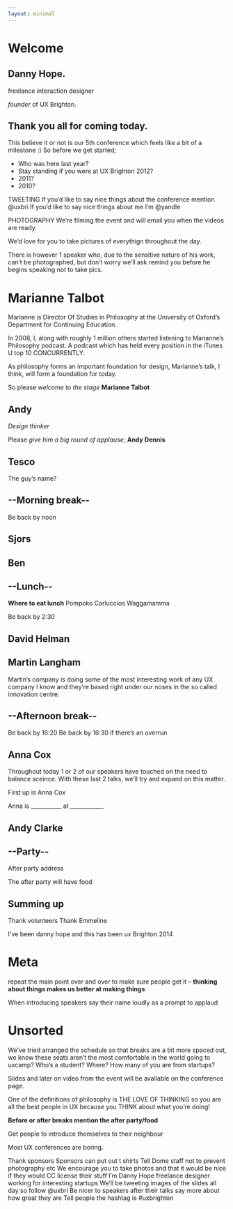 ```yaml
---
layout: minimal
---
```


# Welcome

## Danny Hope.

freelance interaction designer

*founder* of UX Brighton.

## Thank you all for coming today.
This believe it or not is our 5th conference which feels like a bit of a milestone :)
So before we get started;
- Who was here last year?
- Stay standing if you were at UX Brighton 2012?
- 2011?
- 2010?

TWEETING
If you’d like to say nice things about the conference mention @uxbri
If you’d like to say nice things about me I’m @yandle

PHOTOGRAPHY
We’re filming the event and will email you when the videos are ready.

We’d love for you to take pictures of everythign throughout the day.

There is however 1 speaker who, due to the sensitive nature of his work, can’t be photographed, but don’t worry we’ll ask remind you before he begins speaking not to take pics.


# Marianne Talbot
Marianne is Director Of Studies in Philosophy at the University of Oxford’s Department for Continuing Education.

In 2008, I, along with roughly 1 million others started listening to Marianne’s Philosophy podcast. A podcast which has held every position in the iTunes U top 10 CONCURRENTLY.

As philosophy forms an important foundation for design, Marianne’s talk, I think, will form a foundation for today.

So please *welcome to the stage* **Marianne Talbot**

## Andy

*Design thinker*

Please *give him a big round of applause*; **Andy Dennis**

## Tesco

The guy’s name?

## --Morning break--

Be back by noon

## Sjors

## Ben

## --Lunch--

**Where to eat lunch**
Pompoko
Carluccios
Waggamamma

Be back by 2:30

## David Helman

## Martin Langham
Martin’s company is doing some of the most interesting work of any UX company I know and they’re based right under our noses in the so called innovation centre.

## --Afternoon break--
Be back by 16:20
Be back by 16:30 if there’s an overrun

## Anna Cox

Throughout today 1 or 2 of our speakers have touched on the need to balance sceince. With these last 2 talks, we’ll try and expand on this matter.

First up is Anna Cox

Anna is ___________ at ____________



## Andy Clarke

## --Party--

After party address

The after party will have food

## Summing up

Thank volunteers
Thank Emmeline

I've been danny hope and this has been ux Brighton 2014

# Meta

repeat the main point over and over to make sure people get it – **thinking about things makes us better at making things**

When introducing speakers say their name loudly as a prompt to applaud

# Unsorted
We’ve tried arranged the schedule so that breaks are a bit more spaced out, we know these seats aren’t the most comfortable in the world
going to uxcamp?
Who’s a student? Where?
How many of you are from startups?

Slides and later on video from the event will be available on the conference page.


One of the definitions of philosophy is THE LOVE OF THINKING so you are all the best people in UX because you THINK about what you’re doing!

**Before or after breaks mention the after party/food**

Get people to introduce themselves to their neighbour

Most UX conferences are boring.

Thank sponsors
Sponsors can put out t shirts
Tell Dome staff not to prevent photography etc
We encourage you to take photos and that it would be nice if they would CC license their stuff
I’m Danny Hope freelance designer working for interesting startups
We’ll be tweeting images of the slides all day so follow @uxbri
Be nicer to speakers after their talks say more about how great they are
Tell people the hashtag is #uxbrighton